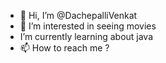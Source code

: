 - 👋 Hi, I’m @DachepalliVenkat
- 👀 I’m interested in seeing movies
-  I’m currently learning about java
- 📫 How to reach me ?

<!---
DachepalliVenkat/DachepalliVenkat is a ✨ special ✨ repository because its `README.md` (this file) appears on your GitHub profile.
You can click the Preview link to take a look at your changes.
--->
